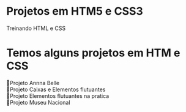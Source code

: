 # Projetos em HTM5 e CSS3

Treinando HTML e CSS

# Temos alguns projetos em HTM e CSS


🚀Projeto Annna Belle<br>
🚀Projeto Caixas e Elementos flutuantes<br>
🚀Projeto Elementos flutuantes na pratica<br>
🚀Projeto Museu Nacional<br>
